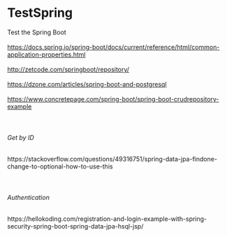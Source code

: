 # TestSpring
Test the Spring Boot <br><br>
https://docs.spring.io/spring-boot/docs/current/reference/html/common-application-properties.html <br><br>
http://zetcode.com/springboot/repository/ <br><br>
https://dzone.com/articles/spring-boot-and-postgresql <br><br>
https://www.concretepage.com/spring-boot/spring-boot-crudrepository-example <br><br>
<br>
<h6>Get by ID</h6>
https://stackoverflow.com/questions/49316751/spring-data-jpa-findone-change-to-optional-how-to-use-this <br><br>
<br>
<h6>Authentication</h6>
https://hellokoding.com/registration-and-login-example-with-spring-security-spring-boot-spring-data-jpa-hsql-jsp/ <br><br>